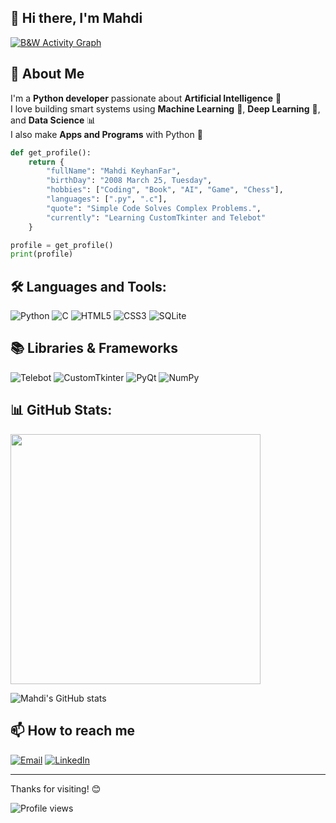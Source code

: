 ## 👋 Hi there, I'm Mahdi
[![B&W Activity Graph](https://github-readme-activity-graph.vercel.app/graph?username=mahdi-keyhanfar&bg_color=000000&color=ffffff&line=ffffff&point=ffffff&area=true&hide_border=true)](https://github.com/ashutosh00710/github-readme-activity-graph)

## 🧠 About Me
I'm a **Python developer** passionate about **Artificial Intelligence** 🤖  
I love building smart systems using **Machine Learning** 🧠, **Deep Learning** 🧬, and **Data Science** 📊  
I also make **Apps and Programs** with Python 🐍

```python
def get_profile():
    return {
        "fullName": "Mahdi KeyhanFar",
        "birthDay": "2008 March 25, Tuesday",
        "hobbies": ["Coding", "Book", "AI", "Game", "Chess"],
        "languages": [".py", ".c"],
        "quote": "Simple Code Solves Complex Problems.",
        "currently": "Learning CustomTkinter and Telebot"
    }

profile = get_profile()
print(profile)
```

## 🛠️ Languages and Tools:
![Python](https://img.shields.io/badge/Python-3776AB?style=flat&logo=python&logoColor=white)
![C](https://img.shields.io/badge/C-00599C?style=flat&logo=c&logoColor=white)
![HTML5](https://img.shields.io/badge/HTML5-E34F26?style=flat&logo=html5&logoColor=white)
![CSS3](https://img.shields.io/badge/CSS3-1572B6?style=flat&logo=css3&logoColor=white)
![SQLite](https://img.shields.io/badge/SQLite-003B57?style=flat&logo=sqlite&logoColor=white)

## 📚 Libraries & Frameworks
![Telebot](https://img.shields.io/badge/Telebot-2CA5E0?style=flat&logo=telegram&logoColor=white)
![CustomTkinter](https://img.shields.io/badge/CustomTkinter-4C9EFF?style=flat&logo=python&logoColor=white)
![PyQt](https://img.shields.io/badge/PyQt-41CD52?style=flat&logo=qt&logoColor=white)
![NumPy](https://img.shields.io/badge/NumPy-013243?style=flat&logo=numpy&logoColor=white)


## 📊 GitHub Stats:
<img src="https://d3frb2mbny706b.cloudfront.net/mahdi-keyhanfar" width="400">

![Mahdi's GitHub stats](https://github-readme-stats.vercel.app/api?username=mahdi-keyhanfar&show_icons=true&theme=dracula&hide_border=true)

## 📫 How to reach me
[![Email](https://img.shields.io/badge/Email-D14836?style=flat&logo=gmail&logoColor=white)](mailto:your-email@example.com)
[![LinkedIn](https://img.shields.io/badge/LinkedIn-0077B5?style=flat&logo=linkedin&logoColor=white)](https://www.linkedin.com/in/mahdi-keyhanfar-67ba89328)

---

Thanks for visiting! 😊

![Profile views](https://visitor-badge.laobi.icu/badge?page_id=mahdi-keyhanfar)
